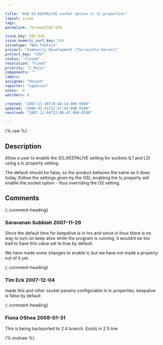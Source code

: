 ```yaml
---

title: "Add SO_KEEPALIVE socket option in tc.properties"
layout: issue
tags: 
permalink: /browse/CDV-526

issue_key: CDV-526
issue_numeric_sort_key: 526
issuetype: "New Feature"
project: "Community Development (Terracotta Server)"
project_key: "CDV"
status: "Closed"
resolution: "Fixed"
priority: "2 Major"
components: ""
labels: 
assignee: "hhuynh"
reporter: "tgautier"
votes:  0
watchers: 0

created: "2007-11-26T19:48:14.000-0500"
updated: "2008-01-31T22:57:29.000-0500"
resolved: "2007-12-04T22:06:47.000-0500"

---
```




{% raw %}



## Description

<div markdown="1" class="description">

Allow a user to enable the SO\_KEEPALIVE setting for sockets (L1 and L2) using a tc.property setting.

The default should be false, so the product behaves the same as it does today (follow the settings given by the OS), enabling the tc.property will enable the socket option - thus overriding the OS setting.

</div>

## Comments


{:.comment-heading}
### **Saravanan Subbiah** <span class="date">2007-11-29</span>

<div markdown="1" class="comment">

Since the default time for keepalive is in hrs and since in linux there is no way to turn on keep alive while the program is running, it wouldnt be too bad to have this value set to true by default.

We have made some changes to enable it, but we have not made a property out of it yet.

</div>


{:.comment-heading}
### **Tim Eck** <span class="date">2007-12-04</span>

<div markdown="1" class="comment">

made this and other socket params configurable in tc.properties. keepalive is false by default

</div>


{:.comment-heading}
### **Fiona OShea** <span class="date">2008-01-31</span>

<div markdown="1" class="comment">

This is being backported to 2.4 branch.  Exists in 2.5 line

</div>



{% endraw %}
